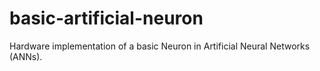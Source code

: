 # basic-artificial-neuron
Hardware implementation of a basic Neuron in Artificial Neural Networks (ANNs).
